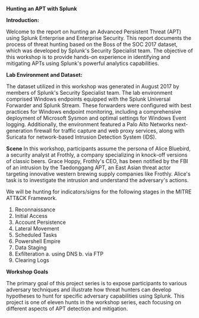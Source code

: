 **Hunting an APT with Splunk**

**Introduction:**

Welcome to the report on hunting an Advanced Persistent Threat (APT) using Splunk Enterprise and Enterprise Security. This report documents the process of threat hunting based on the Boss of the SOC 2017 dataset, which was developed by Splunk's Security Specialist team. The objective of this workshop is to provide hands-on experience in identifying and mitigating APTs using Splunk's powerful analytics capabilities.

**Lab Environment and Dataset:**

The dataset utilized in this workshop was generated in August 2017 by members of Splunk's Security Specialist team. The lab environment comprised Windows endpoints equipped with the Splunk Universal Forwarder and Splunk Stream. These forwarders were configured with best practices for Windows endpoint monitoring, including a comprehensive deployment of Microsoft Sysmon and optimal settings for Windows Event logging. Additionally, the environment featured a Palo Alto Networks next-generation firewall for traffic capture and web proxy services, along with Suricata for network-based Intrusion Detection System (IDS).

**Scene**
In this workshop, participants assume the persona of Alice Bluebird, a security analyst at Frothly, a company specializing in knock-off versions of classic beers. Grace Hoppy, Frothly's CEO, has been notified by the FBI of an intrusion by the Taedonggang APT, an East Asian threat actor targeting innovative western brewing supply companies like Frothly. Alice's task is to investigate the intrusion and understand the adversary's actions.

We will be hunting for indicators/signs for the following stages in the MITRE ATT&CK Framework.

  1. Reconnaissance
  2. Initial Access
  3. Account Persistence
  4. Lateral Movement
  5. Scheduled Tasks
  6. Powershell Empire
  7. Data Staging
  8. Exfilteration    a. using DNS    b. via FTP
  9. Clearing Logs

**Workshop Goals**

The primary goal of this project series is to expose participants to various adversary techniques and illustrate how threat hunters can develop hypotheses to hunt for specific adversary capabilities using Splunk. This project is one of eleven hunts in the workshop series, each focusing on different aspects of APT detection and mitigation.
